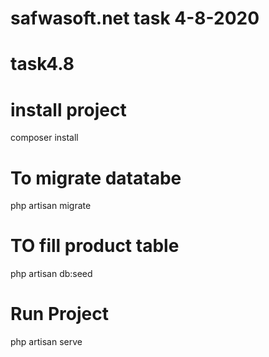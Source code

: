 # safwasoft.net task 4-8-2020
# task4.8

# install project
composer install
# To migrate datatabe
php artisan migrate
# TO fill product table
php artisan db:seed 

# Run Project
php artisan serve
